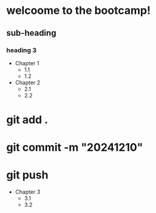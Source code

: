 # welcoome to the bootcamp!

## sub-heading 
### heading 3
- Chapter 1
  - 1.1
  - 1.2
- Chapter 2 
  - 2.1
  - 2.2
# git add .
# git commit -m "20241210"
# git push
- Chapter 3
  - 3.1
  - 3.2
  